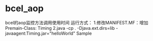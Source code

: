 # bcel_aop
bcel的aop监控方法调用使用时间
运行方式：
1.修改MANIFEST.MF：增加Premain-Class: Timing
2.java -cp . -Djava.ext.dirs=lib -javaagent:Timing.jar="helloWorld" Sample
